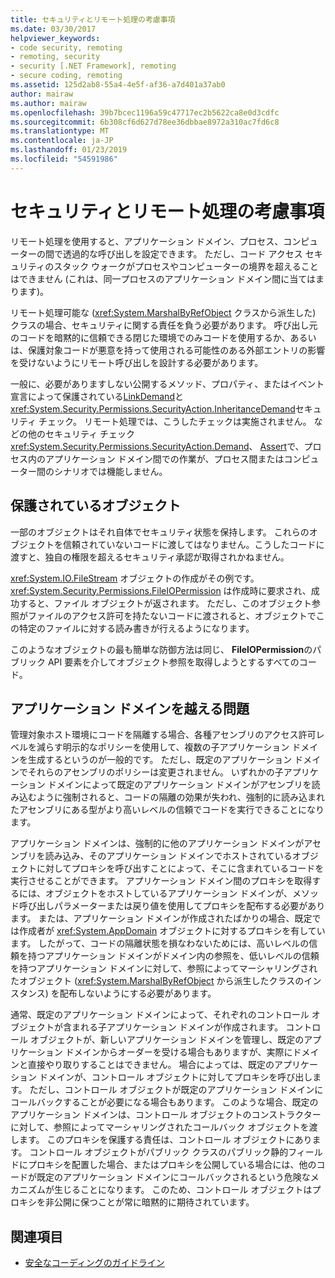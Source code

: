 ```yaml
---
title: セキュリティとリモート処理の考慮事項
ms.date: 03/30/2017
helpviewer_keywords:
- code security, remoting
- remoting, security
- security [.NET Framework], remoting
- secure coding, remoting
ms.assetid: 125d2ab8-55a4-4e5f-af36-a7d401a37ab0
author: mairaw
ms.author: mairaw
ms.openlocfilehash: 39b7bcec1196a59c47717ec2b5622ca8e0d3cdfc
ms.sourcegitcommit: 6b308cf6d627d78ee36dbbae8972a310ac7fd6c8
ms.translationtype: MT
ms.contentlocale: ja-JP
ms.lasthandoff: 01/23/2019
ms.locfileid: "54591986"
---
```

# <a name="security-and-remoting-considerations"></a>セキュリティとリモート処理の考慮事項
リモート処理を使用すると、アプリケーション ドメイン、プロセス、コンピューターの間で透過的な呼び出しを設定できます。 ただし、コード アクセス セキュリティのスタック ウォークがプロセスやコンピューターの境界を超えることはできません (これは、同一プロセスのアプリケーション ドメイン間に当てはまります)。  
  
 リモート処理可能な (<xref:System.MarshalByRefObject> クラスから派生した) クラスの場合、セキュリティに関する責任を負う必要があります。 呼び出し元のコードを暗黙的に信頼できる閉じた環境でのみコードを使用するか、あるいは、保護対象コードが悪意を持って使用される可能性のある外部エントリの影響を受けないようにリモート呼び出しを設計する必要があります。  
  
 一般に、必要がありますしない公開するメソッド、プロパティ、またはイベント宣言によって保護されている[LinkDemand](../../../docs/framework/misc/link-demands.md)と<xref:System.Security.Permissions.SecurityAction.InheritanceDemand>セキュリティ チェック。 リモート処理では、こうしたチェックは実施されません。 などの他のセキュリティ チェック<xref:System.Security.Permissions.SecurityAction.Demand>、 [Assert](../../../docs/framework/misc/using-the-assert-method.md)で、プロセス内のアプリケーション ドメイン間での作業が、プロセス間またはコンピューター間のシナリオでは機能しません。  
  
## <a name="protected-objects"></a>保護されているオブジェクト  
 一部のオブジェクトはそれ自体でセキュリティ状態を保持します。 これらのオブジェクトを信頼されていないコードに渡してはなりません。こうしたコードに渡すと、独自の権限を超えるセキュリティ承認が取得されかねません。  
  
 <xref:System.IO.FileStream> オブジェクトの作成がその例です。 <xref:System.Security.Permissions.FileIOPermission> は作成時に要求され、成功すると、ファイル オブジェクトが返されます。 ただし、このオブジェクト参照がファイルのアクセス許可を持たないコードに渡されると、オブジェクトでこの特定のファイルに対する読み書きが行えるようになります。  
  
 このようなオブジェクトの最も簡単な防御方法は同じ、 **FileIOPermission**のパブリック API 要素を介してオブジェクト参照を取得しようとするすべてのコード。  
  
## <a name="application-domain-crossing-issues"></a>アプリケーション ドメインを越える問題  
 管理対象ホスト環境にコードを隔離する場合、各種アセンブリのアクセス許可レベルを減らす明示的なポリシーを使用して、複数の子アプリケーション ドメインを生成するというのが一般的です。 ただし、既定のアプリケーション ドメインでそれらのアセンブリのポリシーは変更されません。 いずれかの子アプリケーション ドメインによって既定のアプリケーション ドメインがアセンブリを読み込むように強制されると、コードの隔離の効果が失われ、強制的に読み込まれたアセンブリにある型がより高いレベルの信頼でコードを実行できることになります。  
  
 アプリケーション ドメインは、強制的に他のアプリケーション ドメインがアセンブリを読み込み、そのアプリケーション ドメインでホストされているオブジェクトに対してプロキシを呼び出すことによって、そこに含まれているコードを実行させることができます。 アプリケーション ドメイン間のプロキシを取得するには、オブジェクトをホストしているアプリケーション ドメインが、メソッド呼び出しパラメーターまたは戻り値を使用してプロキシを配布する必要があります。 または、アプリケーション ドメインが作成されたばかりの場合、既定では作成者が <xref:System.AppDomain> オブジェクトに対するプロキシを有しています。 したがって、コードの隔離状態を損なわないためには、高いレベルの信頼を持つアプリケーション ドメインがドメイン内の参照を、低いレベルの信頼を持つアプリケーション ドメインに対して、参照によってマーシャリングされたオブジェクト (<xref:System.MarshalByRefObject> から派生したクラスのインスタンス) を配布しないようにする必要があります。  
  
 通常、既定のアプリケーション ドメインによって、それぞれのコントロール オブジェクトが含まれる子アプリケーション ドメインが作成されます。 コントロール オブジェクトが、新しいアプリケーション ドメインを管理し、既定のアプリケーション ドメインからオーダーを受ける場合もありますが、実際にドメインと直接やり取りすることはできません。 場合によっては、既定のアプリケーション ドメインが、コントロール オブジェクトに対してプロキシを呼び出します。 ただし、コントロール オブジェクトが既定のアプリケーション ドメインにコールバックすることが必要になる場合もあります。 このような場合、既定のアプリケーション ドメインは、コントロール オブジェクトのコンストラクターに対して、参照によってマーシャリングされたコールバック オブジェクトを渡します。 このプロキシを保護する責任は、コントロール オブジェクトにあります。 コントロール オブジェクトがパブリック クラスのパブリック静的フィールドにプロキシを配置した場合、またはプロキシを公開している場合には、他のコードが既定のアプリケーション ドメインにコールバックされるという危険なメカニズムが生じることになります。 このため、コントロール オブジェクトはプロキシを非公開に保つことが常に暗黙的に期待されています。  
  
## <a name="see-also"></a>関連項目
- [安全なコーディングのガイドライン](../../../docs/standard/security/secure-coding-guidelines.md)

